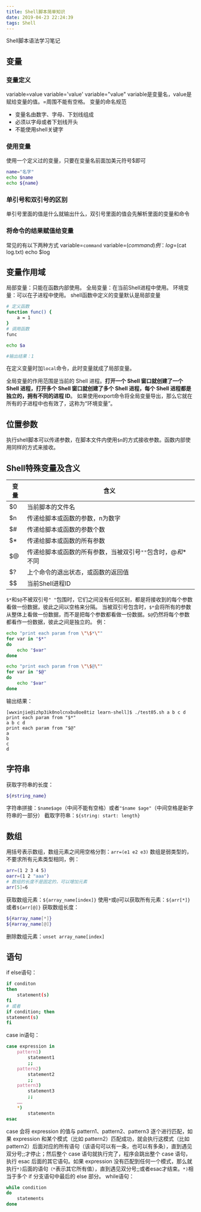 ```yaml
---
title: Shell脚本简单知识
date: 2019-04-23 22:24:39
tags: Shell
---
```

Shell脚本语法学习笔记
<!-- more -->
## 变量
### 变量定义
variable=value
variable='value'
variable="value"
variable是变量名，value是赋给变量的值。=周围不能有空格。
变量的命名规范
* 变量名由数字、字母、下划线组成
* 必须以字母或者下划线开头
* 不能使用shell关键字

### 使用变量
使用一个定义过的变量，只要在变量名前面加美元符号$即可
```bash
name="名字"
echo $name
echo ${name}
```
### 单引号和双引号的区别
单引号里面的值是什么就输出什么，双引号里面的值会先解析里面的变量和命令
### 将命令的结果赋值给变量
常见的有以下两种方式
variable=`command`
variable=$(command)
例：
log=$(cat log.txt)
echo $log
## 变量作用域
局部变量：只能在函数内部使用。
全局变量：在当前Shell进程中使用。
环境变量：可以在子进程中使用。
shell函数中定义的变量默认是局部变量
```bash
# 定义函数
function func() {
	a = 1
}
# 调用函数
func

echo $a

#输出结果：1
```
在定义变量时加`local`命令，此时变量就成了局部变量。

全局变量的作用范围是当前的 Shell 进程。**打开一个 Shell 窗口就创建了一个 Shell 进程，打开多个 Shell 窗口就创建了多个 Shell 进程，每个 Shell 进程都是独立的，拥有不同的进程 ID**。
如果使用export命令将全局变量导出，那么它就在所有的子进程中也有效了，这称为“环境变量”。
## 位置参数
执行shell脚本可以传递参数，在脚本文件内使用`$n`的方式接收参数。函数内部使用同样的方式来接收。
## Shell特殊变量及含义
| 变量 | 含义 |
| ------ | ------- |
| $0 | 当前脚本的文件名 |
| $n | 传递给脚本或函数的参数，n为数字 |
| $# | 传递给脚本或函数的参数个数 |
| $* | 传递给脚本或函数的所有参数 |
| $@ | 传递给脚本或函数的所有参数，当被双引号`""`包含时，$@和$*不同 |
| $? | 上个命令的退出状态，或函数的返回值 |
| $$ | 当前Shell进程ID |

`$*`和`$@`不被双引号`" "`包围时，它们之间没有任何区别，都是将接收到的每个参数看做一份数据，彼此之间以空格来分隔。
当被双引号包含时，`$*`会将所有的参数从整体上看做一份数据，而不是把每个参数都看做一份数据。`$@`仍然将每个参数都看作一份数据，彼此之间是独立的。
例：
```bash
echo "print each param from \"\$*\""
for var in "$*"
do
    echo "$var"
done

echo "print each param from \"\$@\""
for var in "$@"
do
    echo "$var"
done
```
输出结果：
```
[wwxinjie@izhp3ik0nolcnxbu8oe8tiz learn-shell]$ ./test05.sh a b c d
print each param from "$*"
a b c d
print each param from "$@"
a
b
c
d

```
## 字符串
获取字符串的长度：
```bash
${#string_name}
```
字符串拼接：`$name$age`（中间不能有空格）或者`"$name $age"`（中间空格是新字符串的一部分）
截取字符串：`${string: start: length}`
## 数组
用括号表示数组，数组元素之间用空格分割：`arr=(e1 e2 e3)`
数组是弱类型的，不要求所有元素类型相同，例：
```bash
arr=(1 2 3 4 5)
oarr=(1 2 "aaa")
# 数组的长度不是固定的，可以增加元素
arr[5]=6
```
获取数组元素：`${array_name[index]}`
使用`*`或`@`可以获取所有元素：`${arr[*]}`或者`${arr[@]}`
获取数组长度：
```bash
${#array_name[*]}
${#array_name[@]}
```
删除数组元素：`unset array_name[index]`
## 语句
if else语句：
```bash
if conditon
then
	statement(s)
fi
# 或者
if condition; then
statement(s)
fi
```
case in语句：
```bash
case expression in
    pattern1)
        statement1
        ;;
    pattern2)
        statement2
        ;;
    pattern3)
        statement3
        ;;
    ……
    *)
        statementn
esac
```
case 会将 expression  的值与 pattern1、pattern2、pattern3 逐个进行匹配，如果 expression 和某个模式（比如 pattern2）匹配成功，就会执行这模式（比如 pattern2）后面对应的所有语句（该语句可以有一条，也可以有多条），直到遇见双分号;;才停止；然后整个 case 语句就执行完了，程序会跳出整个 case 语句，执行 esac 后面的其它语句。如果 expression 没有匹配到任何一个模式，那么就执行`*)`后面的语句`（*`表示其它所有值），直到遇见双分号;;或者esac才结束。`*)`相当于多个 if 分支语句中最后的 else 部分。
while语句：
```bash
while condition
do
	statements
done
```